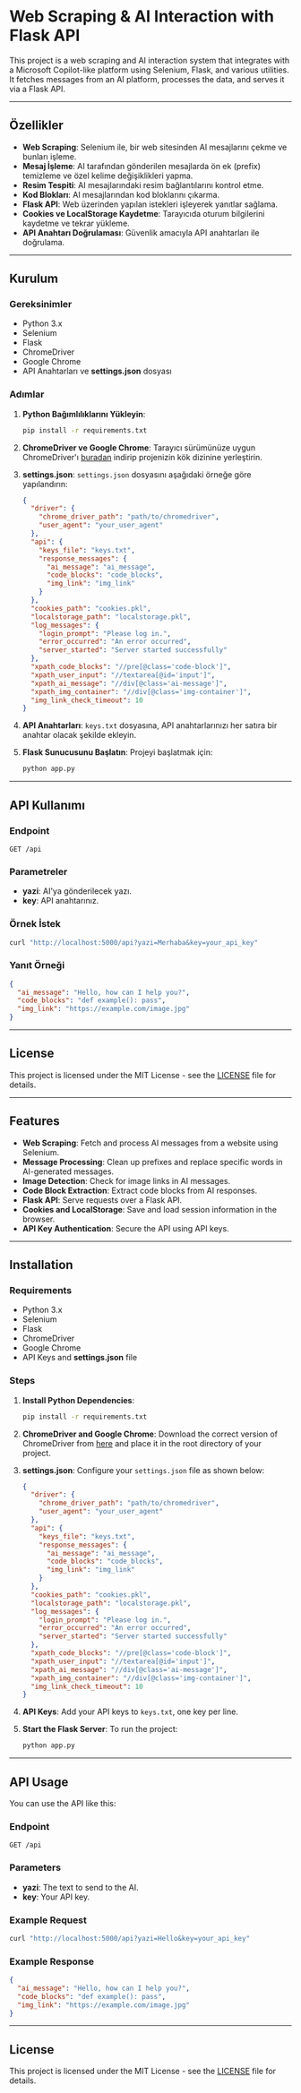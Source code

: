 
# Web Scraping & AI Interaction with Flask API

This project is a web scraping and AI interaction system that integrates with a Microsoft Copilot-like platform using Selenium, Flask, and various utilities. It fetches messages from an AI platform, processes the data, and serves it via a Flask API.

---

## Özellikler

- **Web Scraping**: Selenium ile, bir web sitesinden AI mesajlarını çekme ve bunları işleme.
- **Mesaj İşleme**: AI tarafından gönderilen mesajlarda ön ek (prefix) temizleme ve özel kelime değişiklikleri yapma.
- **Resim Tespiti**: AI mesajlarındaki resim bağlantılarını kontrol etme.
- **Kod Blokları**: AI mesajlarından kod bloklarını çıkarma.
- **Flask API**: Web üzerinden yapılan istekleri işleyerek yanıtlar sağlama.
- **Cookies ve LocalStorage Kaydetme**: Tarayıcıda oturum bilgilerini kaydetme ve tekrar yükleme.
- **API Anahtarı Doğrulaması**: Güvenlik amacıyla API anahtarları ile doğrulama.

---

## Kurulum

### Gereksinimler

- Python 3.x
- Selenium
- Flask
- ChromeDriver
- Google Chrome
- API Anahtarları ve **settings.json** dosyası

### Adımlar

1. **Python Bağımlılıklarını Yükleyin**:
   ```bash
   pip install -r requirements.txt
   ```

2. **ChromeDriver ve Google Chrome**: 
   Tarayıcı sürümünüze uygun ChromeDriver'ı [buradan](https://sites.google.com/a/chromium.org/chromedriver/) indirip projenizin kök dizinine yerleştirin.

3. **settings.json**:
   `settings.json` dosyasını aşağıdaki örneğe göre yapılandırın:

   ```json
   {
     "driver": {
       "chrome_driver_path": "path/to/chromedriver",
       "user_agent": "your_user_agent"
     },
     "api": {
       "keys_file": "keys.txt",
       "response_messages": {
         "ai_message": "ai_message",
         "code_blocks": "code_blocks",
         "img_link": "img_link"
       }
     },
     "cookies_path": "cookies.pkl",
     "localstorage_path": "localstorage.pkl",
     "log_messages": {
       "login_prompt": "Please log in.",
       "error_occurred": "An error occurred",
       "server_started": "Server started successfully"
     },
     "xpath_code_blocks": "//pre[@class='code-block']",
     "xpath_user_input": "//textarea[@id='input']",
     "xpath_ai_message": "//div[@class='ai-message']",
     "xpath_img_container": "//div[@class='img-container']",
     "img_link_check_timeout": 10
   }
   ```

4. **API Anahtarları**:
   `keys.txt` dosyasına, API anahtarlarınızı her satıra bir anahtar olacak şekilde ekleyin.

5. **Flask Sunucusunu Başlatın**:
   Projeyi başlatmak için:
   ```bash
   python app.py
   ```

---

## API Kullanımı

### Endpoint

`GET /api`

### Parametreler

- **yazi**: AI'ya gönderilecek yazı.
- **key**: API anahtarınız.

### Örnek İstek

```bash
curl "http://localhost:5000/api?yazi=Merhaba&key=your_api_key"
```

### Yanıt Örneği

```json
{
  "ai_message": "Hello, how can I help you?",
  "code_blocks": "def example(): pass",
  "img_link": "https://example.com/image.jpg"
}
```

---

## License

This project is licensed under the MIT License - see the [LICENSE](LICENSE) file for details.

---

## Features

- **Web Scraping**: Fetch and process AI messages from a website using Selenium.
- **Message Processing**: Clean up prefixes and replace specific words in AI-generated messages.
- **Image Detection**: Check for image links in AI messages.
- **Code Block Extraction**: Extract code blocks from AI responses.
- **Flask API**: Serve requests over a Flask API.
- **Cookies and LocalStorage**: Save and load session information in the browser.
- **API Key Authentication**: Secure the API using API keys.

---

## Installation

### Requirements

- Python 3.x
- Selenium
- Flask
- ChromeDriver
- Google Chrome
- API Keys and **settings.json** file

### Steps

1. **Install Python Dependencies**:
   ```bash
   pip install -r requirements.txt
   ```

2. **ChromeDriver and Google Chrome**: 
   Download the correct version of ChromeDriver from [here](https://sites.google.com/a/chromium.org/chromedriver/) and place it in the root directory of your project.

3. **settings.json**:
   Configure your `settings.json` file as shown below:

   ```json
   {
     "driver": {
       "chrome_driver_path": "path/to/chromedriver",
       "user_agent": "your_user_agent"
     },
     "api": {
       "keys_file": "keys.txt",
       "response_messages": {
         "ai_message": "ai_message",
         "code_blocks": "code_blocks",
         "img_link": "img_link"
       }
     },
     "cookies_path": "cookies.pkl",
     "localstorage_path": "localstorage.pkl",
     "log_messages": {
       "login_prompt": "Please log in.",
       "error_occurred": "An error occurred",
       "server_started": "Server started successfully"
     },
     "xpath_code_blocks": "//pre[@class='code-block']",
     "xpath_user_input": "//textarea[@id='input']",
     "xpath_ai_message": "//div[@class='ai-message']",
     "xpath_img_container": "//div[@class='img-container']",
     "img_link_check_timeout": 10
   }
   ```

4. **API Keys**:
   Add your API keys to `keys.txt`, one key per line.

5. **Start the Flask Server**:
   To run the project:
   ```bash
   python app.py
   ```

---

## API Usage

You can use the API like this:

### Endpoint

`GET /api`

### Parameters

- **yazi**: The text to send to the AI.
- **key**: Your API key.

### Example Request

```bash
curl "http://localhost:5000/api?yazi=Hello&key=your_api_key"
```

### Example Response

```json
{
  "ai_message": "Hello, how can I help you?",
  "code_blocks": "def example(): pass",
  "img_link": "https://example.com/image.jpg"
}
```

---

## License

This project is licensed under the MIT License - see the [LICENSE](LICENSE) file for details.
